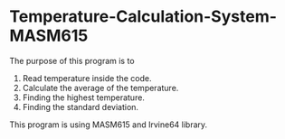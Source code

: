 # Temperature-Calculation-System-MASM615


The purpose of this program is to

1. Read temperature inside the code.
2. Calculate the average of the temperature.
3. Finding the highest temperature.
4. Finding the standard deviation.


This program is using MASM615 and Irvine64 library.
